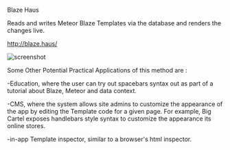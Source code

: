 Blaze Haus

Reads and writes Meteor Blaze Templates via the database and renders the changes live.

<a href="http://blaze.haus/" target="_blank">http://blaze.haus/</a>

![screenshot](https://cloud.githubusercontent.com/assets/1656829/6763679/f3f6fd68-cf44-11e4-83f8-7a24a968ab98.png)



Some Other Potential Practical Applications of this method are :

-Education, where the user can try out spacebars syntax out as part of a tutorial about Blaze, Meteor and data context. 

-CMS, where the system allows site admins to customize the appearance of the app by editing the Template code for a given page.  For example, Big Cartel exposes handlebars style syntax to customize the appearance its online stores.

-in-app Template inspector, similar to a browser's html inspector.



